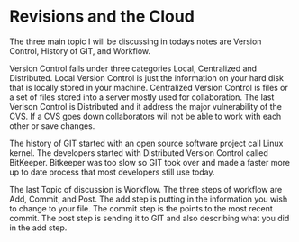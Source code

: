 # Revisions and the Cloud 

The three main topic I will be discussing in todays notes are Version Control, History of GIT, and Workflow.

Version Control falls under three categories Local, Centralized and Distributed. Local Version Control is just the information on your hard disk that is locally stored in your machine. Centralized Version Control is files or a set of files stored into a server mostly used for collaboration. The last Verison Control is Distributed and it address the major vulnerability of the CVS. If a CVS goes down collaborators will not be able to work with each other or save changes.

The history of GIT started with an open source software project call Linux kernel. The developers started with Distributed Version Control called BitKeeper. Bitkeeper was too slow so GIT took over and made a faster more up to date process that most developers still use today.

The last Topic of discussion is Workflow. The three steps of workflow are Add, Commit, and Post. The add step is putting in the information you wish to change to your file. The commit step is the points to the most recent commit. The post step is sending it to GIT and also describing what you did in the add step.
